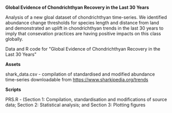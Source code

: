 **Global Evidence of Chondrichthyan Recovery in the Last 30 Years**

Analysis of a new gloal dataset of chondrichthyan time-series. We identified abundance change thresholds for species
length and distance from land and demonstrated an uplift in chondrichthyan trends in the last 30 years to imply that 
consevation practices are having positive impacts on this class globally.

Data and R code for "Global Evidence of Chondrichthyan Recovery in the Last 30 Years"


**Assets**

shark_data.csv - compilation of standardised and modified abundance time-series downloadable from https://www.sharkipedia.org/trends

**Scripts**

PRS.R - (Section 1: Compilation, standardisation and modifications of source data; Section 2: Statistical analysis;
and Section 3: Plotting figures
